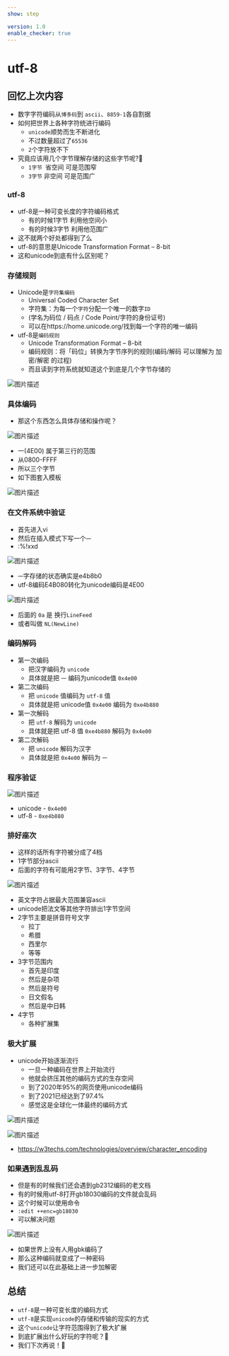 ```yaml
---
show: step

version: 1.0
enable_checker: true
---
```


# utf-8

## 回忆上次内容

- 数字字符编码从`博多码`到 `ascii`、`8859-1`各自割据
- 如何把世界上各种字符统进行编码
	- `unicode`顺势而生不断进化
	- 不过数量超过了`65536`
	- `2`个字符放不下
- 究竟应该用几个字节理解存储的这些字节呢?🤔
	- `1字节 `省空间 可是范围窄
	- `3字节` 非空间 可是范围广

### utf-8

- utf-8是一种可变长度的字符编码格式
	- 有的时候1字节 利用他空间小
	- 有的时候3字节 利用他范围广
- 这不就两个好处都得到了么
- utf-8的意思是Unicode Transformation Format – 8-bit
- 这和unicode到底有什么区别呢？

### 存储规则
- Unicode是`字符集编码`
	- Universal Coded Character Set
	- 字符集：为每一个`字符`分配一个唯一的数字`ID`
	- (学名为码位 / 码点 / Code Point/字符的身份证号)
	- 可以在https://home.unicode.org/找到每一个字符的唯一编码
- utf-8是`编码规则`
	- Unicode Transformation Format – 8-bit
	- 编码规则：将「码位」转换为字节序列的规则(编码/解码 可以理解为 加密/解密 的过程)
	- 而且读到字符系统就知道这个到底是几个字节存储的

![图片描述](https://doc.shiyanlou.com/courses/uid1190679-20211031-1635678649897)

### 具体编码

- 那这个东西怎么具体存储和操作呢？

![图片描述](https://doc.shiyanlou.com/courses/uid1190679-20210228-1614485114416)

- 一(4E00) 属于第三行的范围
- 从0800-FFFF
- 所以三个字节
- 如下图套入模板

![图片描述](https://doc.shiyanlou.com/courses/uid1190679-20210403-1617424477908)


### 在文件系统中验证
- 首先进入vi
- 然后在插入模式下写一个`一`
- :%!xxd

![图片描述](https://doc.shiyanlou.com/courses/uid1190679-20210228-1614490061444)

- `一`字存储的状态确实是e4b8b0
- utf-8编码E4B080转化为unicode编码是4E00

![图片描述](https://doc.shiyanlou.com/courses/uid1190679-20210403-1617425229938)

- 后面的 `0a` 是 换行`LineFeed`
- 或者叫做 `NL(NewLine)`

### 编码解码
- 第一次编码
	- 把汉字编码为 `unicode`
	- 具体就是把 `一` 编码为unicode值 `0x4e00`
- 第二次编码
	- 把 `unicode` 值编码为 `utf-8` 值
	- 具体就是把 unicode值 `0x4e00` 编码为 `0xe4b880`
- 第一次解码
	- 把 `utf-8` 解码为 `unicode`
	- 具体就是把 utf-8 值 `0xe4b880` 解码为 `0x4e00`
- 第二次解码
	- 把 `unicode` 解码为汉字
	- 具体就是把 `0x4e00` 解码为 `一`

### 程序验证

![图片描述](https://doc.shiyanlou.com/courses/uid1190679-20211119-1637330022856)

- unicode - `0x4e00`
- utf-8 - `0xe4b880` 


### 排好座次

- 这样的话所有字符被分成了4档
- 1字节部分ascii
- 后面的字符有可能用2字节、3字节、4字节

![图片描述](https://doc.shiyanlou.com/courses/uid1190679-20210228-1614502810249)

- 英文字符占据最大范围兼容ascii
- unicode把法文等其他字符排出1字节空间
- 2字节主要是拼音符号文字
	- 拉丁
	- 希腊
	- 西里尔
	- 等等
- 3字节范围内
	- 首先是印度
	- 然后是杂项
	- 然后是符号
	- 日文假名
	- 然后是中日韩
- 4字节
	- 各种扩展集


### 极大扩展

- unicode开始逐渐流行
	- 一旦一种编码在世界上开始流行
	- 他就会挤压其他的编码方式的生存空间
	- 到了2020年95%的网页使用unicode编码
	- 到了2021已经达到了97.4%
	- 感觉这是全球化一体最终的编码方式

![图片描述](https://doc.shiyanlou.com/courses/uid1190679-20210228-1614477725488)

![图片描述](https://doc.shiyanlou.com/courses/uid1190679-20211031-1635678132266)

- https://w3techs.com/technologies/overview/character_encoding



### 如果遇到乱乱码
- 但是有的时候我们还会遇到gb2312编码的老文档
- 有的时候用utf-8打开gb18030编码的文件就会乱码
- 这个时候可以使用命令
- `:edit ++enc=gb18030`
- 可以解决问题

![图片描述](https://doc.shiyanlou.com/courses/uid1190679-20210315-1615811110713)

- 如果世界上没有人用gbk编码了
- 那么这种编码就变成了一种密码
- 我们还可以在此基础上进一步加解密

## 总结
- `utf-8`是一种可变长度的编码方式
- `utf-8`是实现`unicode`的存储和传输的现实的方式
- 这个`unicode`让字符范围得到了极大扩展
- 到底扩展出什么好玩的字符呢？🤔
- 我们下次再说！👋